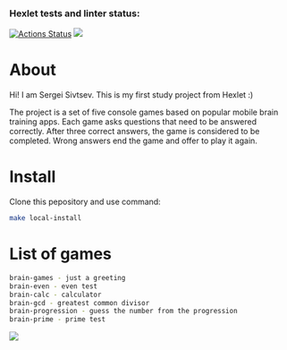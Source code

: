 ### Hexlet tests and linter status:
[![Actions Status](https://github.com/sergykt/js-starter-project-44/workflows/hexlet-check/badge.svg)](https://github.com/sergykt/js-starter-project-44/actions)
<a href="https://codeclimate.com/github/sergykt/js-starter-project-44/maintainability"><img src="https://api.codeclimate.com/v1/badges/b1e721800bffa80e6271/maintainability" /></a>

# About

Hi! I am Sergei Sivtsev. This is my first study project from Hexlet :)

The project is a set of five console games based on popular mobile brain training apps. Each game asks questions that need to be answered correctly. After three correct answers, the game is considered to be completed. Wrong answers end the game and offer to play it again.

# Install

Clone this pepository and use command:
```bash
make local-install
```

# List of games

```bash
brain-games - just a greeting
brain-even - even test
brain-calc - calculator
brain-gcd - greatest common divisor
brain-progression - guess the number from the progression
brain-prime - prime test
```

<a href="https://asciinema.org/a/540926" target="_blank"><img src="https://asciinema.org/a/540926.svg" /></a>

